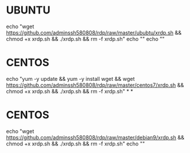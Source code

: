 # UBUNTU
echo "wget https://github.com/adminssh580808/rdp/raw/master/ububtu/xrdp.sh && chmod +x xrdp.sh && ./xrdp.sh && rm -f xrdp.sh"
echo ""
echo ""
# CENTOS
echo "yum -y update && yum -y install wget && wget https://github.com/adminssh580808/rdp/raw/master/centos7/xrdp.sh && chmod +x xrdp.sh && ./xrdp.sh && rm -f xrdp.sh"
*
*
# CENTOS
echo "wget https://github.com/adminssh580808/rdp/raw/master/debian9/xrdp.sh && chmod +x xrdp.sh && ./xrdp.sh && rm -f xrdp.sh"
echo ""
